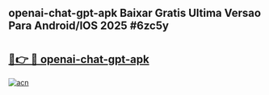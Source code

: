 ## openai-chat-gpt-apk Baixar Gratis Ultima Versao Para Android/IOS 2025 #6zc5y

# <h2><a href="https://ainizakaria.my?title=openai-chat-gpt-apk&ref=20M">🔗👉 🔴 openai-chat-gpt-apk</a></h2>

[![acn](https://github.com/user-attachments/assets/0f9c940e-d8b0-45ae-aac7-cd30a18b3e1c)](https://ainizakaria.my?title=openai-chat-gpt-apk&ref=20M)


